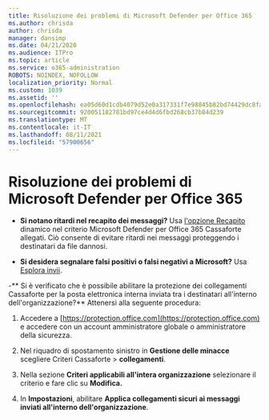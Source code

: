 ```yaml
---
title: Risoluzione dei problemi di Microsoft Defender per Office 365
ms.author: chrisda
author: chrisda
manager: dansimp
ms.date: 04/21/2020
ms.audience: ITPro
ms.topic: article
ms.service: o365-administration
ROBOTS: NOINDEX, NOFOLLOW
localization_priority: Normal
ms.custom: 1039
ms.assetid: ''
ms.openlocfilehash: ea05d60d1cdb4079d52e0a317331f7e98845b82bd74429dc8fa63377c2527a74
ms.sourcegitcommit: 920051182781bd97ce4d4d6fbd268cb37b84d239
ms.translationtype: MT
ms.contentlocale: it-IT
ms.lasthandoff: 08/11/2021
ms.locfileid: "57900656"
---
```

# <a name="troubleshooting-microsoft-defender-for-office-365"></a>Risoluzione dei problemi di Microsoft Defender per Office 365

- **Si notano ritardi nel recapito dei messaggi?** Usa [l'opzione Recapito](https://docs.microsoft.com/microsoft-365/security/office-365-security/dynamic-delivery-and-previewing) dinamico nel criterio Microsoft Defender per Office 365 Cassaforte allegati. Ciò consente di evitare ritardi nei messaggi proteggendo i destinatari da file dannosi.

- **Si desidera segnalare falsi positivi o falsi negativi a Microsoft?** Usa [Esplora invii](https://protection.office.com/reportsubmission).

-** Si è verificato che è possibile abilitare la protezione dei collegamenti Cassaforte per la posta elettronica interna inviata tra i destinatari all'interno dell'organizzazione?** Attenersi alla seguente procedura:

  1. Accedere a [https://protection.office.com](https://protection.office.com) e accedere con un account amministratore globale o amministratore della sicurezza.

  2. Nel riquadro di spostamento sinistro in **Gestione delle minacce** scegliere Criteri Cassaforte  \> **collegamenti**.

  3. Nella sezione **Criteri applicabili all'intera organizzazione** selezionare il criterio e fare clic su **Modifica.**

  4. In **Impostazioni**, abilitare **Applica collegamenti sicuri ai messaggi inviati all'interno dell'organizzazione**.
